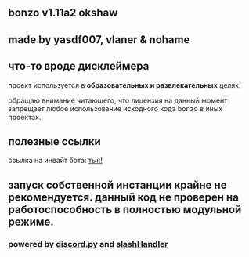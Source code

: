 ## bonzo v1.11a2 okshaw

## made by yasdf007, vlaner & nohame

## что-то вроде дисклеймера

проект используется в __образовательных и развлекательных__ целях.

обращаю внимание читающего, что лицензия на данный момент запрещает любое использование исходного кода bonzo в иных проектах.

## полезные ссылки

ссылка на инвайт бота: [тык!](https://discord.com/api/oauth2/authorize?client_id=680132907859443790&permissions=8&scope=bot%20applications.commands)

## запуск собственной инстанции крайне не рекомендуется. данный код не проверен на работоспособность в полностью модульной режиме.

### powered by [discord.py](https://github.com/Rapptz/discord.py) and [slashHandler](https://github.com/discord-py-slash-commands/discord-py-interactions)
